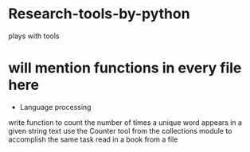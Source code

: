 # Research-tools-by-python
plays with tools

# will mention functions in every file here

* Language processing

write function to count the number of times a unique word appears in a given string text
use the Counter tool from the collections module to accomplish the same task
read in a book from a file
